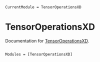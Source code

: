 ```@meta
CurrentModule = TensorOperationsXD
```

# TensorOperationsXD

Documentation for [TensorOperationsXD](https://github.com/PhysicsCodesLab/TensorOperationsXD.jl).

```@index
```

```@autodocs
Modules = [TensorOperationsXD]
```
